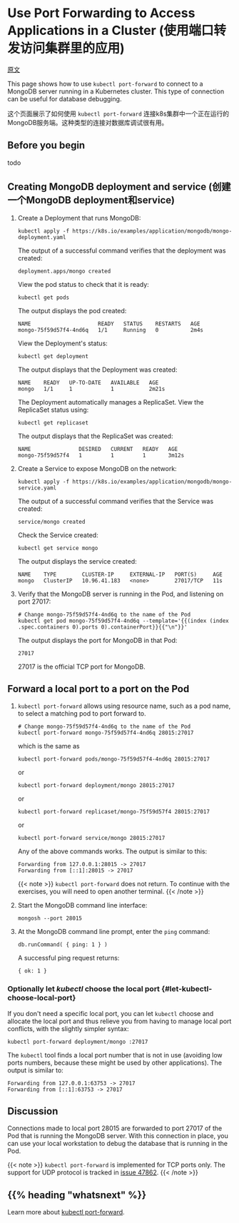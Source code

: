 # Use Port Forwarding to Access Applications in a Cluster (使用端口转发访问集群里的应用)

[原文](https://kubernetes.io/docs/tasks/access-application-cluster/port-forward-access-application-cluster/)

This page shows how to use `kubectl port-forward` to connect to a MongoDB server running in a Kubernetes cluster. This type of connection can be useful for database debugging.

这个页面展示了如何使用 `kubectl port-forward` 连接k8s集群中一个正在运行的MongoDB服务端。这种类型的连接对数据库调试很有用。

## Before you begin

todo

## Creating MongoDB deployment and service (创建一个MongoDB deployment和service)


1. Create a Deployment that runs MongoDB:

   ```shell
   kubectl apply -f https://k8s.io/examples/application/mongodb/mongo-deployment.yaml
   ```

   The output of a successful command verifies that the deployment was created:

   ```
   deployment.apps/mongo created
   ```

   View the pod status to check that it is ready:

   ```shell
   kubectl get pods
   ```

   The output displays the pod created:

   ```
   NAME                     READY   STATUS    RESTARTS   AGE
   mongo-75f59d57f4-4nd6q   1/1     Running   0          2m4s
   ```

   View the Deployment's status:

   ```shell
   kubectl get deployment
   ```

   The output displays that the Deployment was created:

   ```
   NAME    READY   UP-TO-DATE   AVAILABLE   AGE
   mongo   1/1     1            1           2m21s
   ```

   The Deployment automatically manages a ReplicaSet.
   View the ReplicaSet status using:

   ```shell
   kubectl get replicaset
   ```

   The output displays that the ReplicaSet was created:

   ```
   NAME               DESIRED   CURRENT   READY   AGE
   mongo-75f59d57f4   1         1         1       3m12s
   ```

2. Create a Service to expose MongoDB on the network:

   ```shell
   kubectl apply -f https://k8s.io/examples/application/mongodb/mongo-service.yaml
   ```

   The output of a successful command verifies that the Service was created:

   ```
   service/mongo created
   ```

   Check the Service created:

   ```shell
   kubectl get service mongo
   ```

   The output displays the service created:

   ```
   NAME    TYPE        CLUSTER-IP     EXTERNAL-IP   PORT(S)     AGE
   mongo   ClusterIP   10.96.41.183   <none>        27017/TCP   11s
   ```

3. Verify that the MongoDB server is running in the Pod, and listening on port 27017:

   ```shell
   # Change mongo-75f59d57f4-4nd6q to the name of the Pod
   kubectl get pod mongo-75f59d57f4-4nd6q --template='{{(index (index .spec.containers 0).ports 0).containerPort}}{{"\n"}}'
   ```

   The output displays the port for MongoDB in that Pod:

   ```
   27017
   ```

   27017 is the official TCP port for MongoDB.

## Forward a local port to a port on the Pod

1. `kubectl port-forward` allows using resource name, such as a pod name, to select a matching pod to port forward to.


   ```shell
   # Change mongo-75f59d57f4-4nd6q to the name of the Pod
   kubectl port-forward mongo-75f59d57f4-4nd6q 28015:27017
   ```

   which is the same as

   ```shell
   kubectl port-forward pods/mongo-75f59d57f4-4nd6q 28015:27017
   ```

   or

   ```shell
   kubectl port-forward deployment/mongo 28015:27017
   ```

   or

   ```shell
   kubectl port-forward replicaset/mongo-75f59d57f4 28015:27017
   ```

   or

   ```shell
   kubectl port-forward service/mongo 28015:27017
   ```

   Any of the above commands works. The output is similar to this:

   ```
   Forwarding from 127.0.0.1:28015 -> 27017
   Forwarding from [::1]:28015 -> 27017
   ```

   {{< note >}}
   `kubectl port-forward` does not return. To continue with the exercises, you will need to open another terminal.
   {{< /note >}}

2. Start the MongoDB command line interface:

   ```shell
   mongosh --port 28015
   ```

3. At the MongoDB command line prompt, enter the `ping` command:

   ```
   db.runCommand( { ping: 1 } )
   ```

   A successful ping request returns:

   ```
   { ok: 1 }
   ```

### Optionally let _kubectl_ choose the local port {#let-kubectl-choose-local-port}

If you don't need a specific local port, you can let `kubectl` choose and allocate 
the local port and thus relieve you from having to manage local port conflicts, with 
the slightly simpler syntax:

```shell
kubectl port-forward deployment/mongo :27017
```

The `kubectl` tool finds a local port number that is not in use (avoiding low ports numbers,
because these might be used by other applications). The output is similar to:

```
Forwarding from 127.0.0.1:63753 -> 27017
Forwarding from [::1]:63753 -> 27017
```

<!-- discussion -->

## Discussion

Connections made to local port 28015 are forwarded to port 27017 of the Pod that
is running the MongoDB server. With this connection in place, you can use your
local workstation to debug the database that is running in the Pod.

{{< note >}}
`kubectl port-forward` is implemented for TCP ports only.
The support for UDP protocol is tracked in
[issue 47862](https://github.com/kubernetes/kubernetes/issues/47862).
{{< /note >}}

## {{% heading "whatsnext" %}}

Learn more about [kubectl port-forward](/docs/reference/generated/kubectl/kubectl-commands/#port-forward).